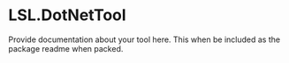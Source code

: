 # LSL.DotNetTool

Provide documentation about your tool here. This when be included as the package readme when packed.